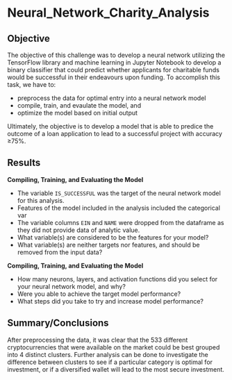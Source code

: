 # Neural_Network_Charity_Analysis
## Objective
The objective of this challenge was to develop a neural network utilizing the TensorFlow library and machine learning in Jupyter Notebook to develop a binary classifier that could predict whether applicants for charitable funds would be successful in their endeavours upon funding. To accomplish this task, we have to:
- preprocess the data for optimal entry into a neural network model
- compile, train, and evaulate the model, and
- optimize the model based on initial output

Ultimately, the objective is to develop a model that is able to predice the outcome of a loan application to lead to a successful project with accuracy ≥75%.
 
## Results

**Compiling, Training, and Evaluating the Model**
- The variable ```IS_SUCCESSFUL``` was the target of the neural network model for this analysis.
- Features of the model included in the analysis included the categorical var
- The variable columns ```EIN``` and ```NAME``` were dropped from the dataframe as they did not provide data of analytic value.
- What variable(s) are considered to be the features for your model?
- What variable(s) are neither targets nor features, and should be removed from the input data?

**Compiling, Training, and Evaluating the Model**
- How many neurons, layers, and activation functions did you select for your neural network model, and why?
- Were you able to achieve the target model performance?
- What steps did you take to try and increase model performance?

## Summary/Conclusions


After preprocessing the data, it was clear that the 533 different cryptocurrencies that were available on the market could be best grouped into 4 distinct clusters. Further analysis can be done to investigate the difference between clusters to see if a particular category is optimal for investment, or if a diversified wallet will lead to the most secure investment.
